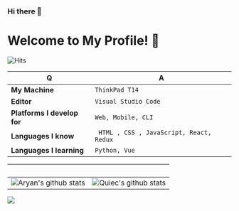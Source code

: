 ### Hi there 👋

<!--
**virenpatil/virenpatil** is a ✨ _special_ ✨ repository because its `README.md` (this file) appears on your GitHub profile.

Here are some ideas to get you started:

- 🔭 I’m currently working on ...
- 🌱 I’m currently learning ...
- 👯 I’m looking to collaborate on ...
- 🤔 I’m looking for help with ...
- 💬 Ask me about ...
- 📫 How to reach me: ...
- 😄 Pronouns: ...
- ⚡ Fun fact: ...
-->

# Welcome to My Profile! 👋 
<!-- ![https://t.me](https://img.shields.io/badge/telegram-virenpatil-blue) -->
 ![Hits](https://hits.seeyoufarm.com/api/count/incr/badge.svg?url=https://github.com/virenpatil/)



Q | A
--- | --- 
**My Machine**  | `ThinkPad T14`
**Editor**  | `Visual Studio Code`
**Platforms I develop for** | `Web, Mobile, CLI`
**Languages I know**  | ` HTML , CSS , JavaScript, React, Redux`
**Languages I learning** | `Python, Vue`



 ‏‏‎ ‎| ‏‏‎ ‎
 --- | ---
![Aryan's github stats](https://github-readme-stats.vercel.app/api?username=virenpatil&show_icons=true&theme=radical&include_all_commits=true) | ![Quiec's github stats](https://github-readme-stats.vercel.app/api/top-langs/?username=virenpatil&theme=radical&layout=compact)

<img src="https://github-readme-streak-stats.herokuapp.com/?user=virenpatil"></img>


